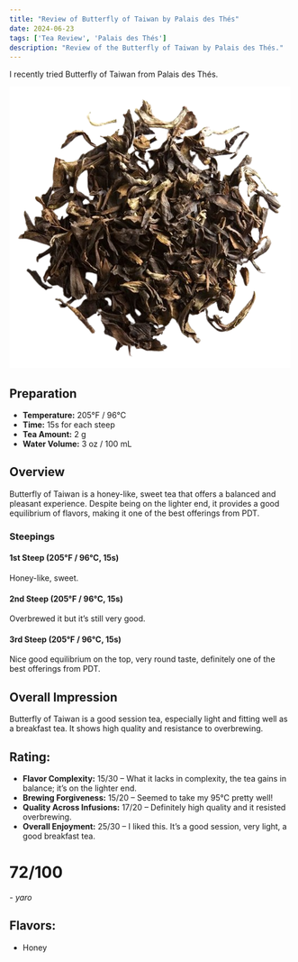 ```yaml
---
title: "Review of Butterfly of Taiwan by Palais des Thés"
date: 2024-06-23
tags: ['Tea Review', 'Palais des Thés']
description: "Review of the Butterfly of Taiwan by Palais des Thés."
---
```


I recently tried Butterfly of Taiwan from Palais des Thés.

![](267_1-removebg-preview.png)

## Preparation

- **Temperature:** 205°F / 96°C
- **Time:** 15s for each steep
- **Tea Amount:** 2 g
- **Water Volume:** 3 oz / 100 mL

## Overview

Butterfly of Taiwan is a honey-like, sweet tea that offers a balanced and pleasant experience. Despite being on the lighter end, it provides a good equilibrium of flavors, making it one of the best offerings from PDT.

### Steepings

#### 1st Steep (205°F / 96°C, 15s)

Honey-like, sweet.

#### 2nd Steep (205°F / 96°C, 15s)

Overbrewed it but it’s still very good.

#### 3rd Steep (205°F / 96°C, 15s)

Nice good equilibrium on the top, very round taste, definitely one of the best offerings from PDT.

## Overall Impression

Butterfly of Taiwan is a good session tea, especially light and fitting well as a breakfast tea. It shows high quality and resistance to overbrewing.

## Rating:

- **Flavor Complexity:** 15/30 – What it lacks in complexity, the tea gains in balance; it’s on the lighter end.
- **Brewing Forgiveness:** 15/20 – Seemed to take my 95°C pretty well!
- **Quality Across Infusions:** 17/20 – Definitely high quality and it resisted overbrewing.
- **Overall Enjoyment:** 25/30 – I liked this. It’s a good session, very light, a good breakfast tea.

# 72/100

*- yaro*

## Flavors:

- Honey
